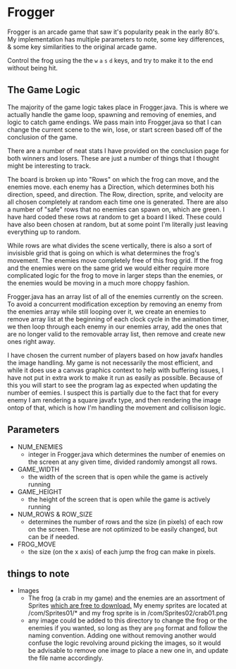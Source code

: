 # Frogger

Frogger is an arcade game that saw it's popularity peak in the early 80's. My implementation has multiple parameters to note, some key differences, & some key similarities to the original arcade game.

Control the frog using the the `w` `a` `s` `d` keys, and try to make it to the end without being hit.

## The Game Logic 
The majority of the game logic takes place in Frogger.java. This is where we actually handle the game loop, spawning and removing of enemies, and logic to catch game endings. We pass main into Frogger.java so that I can change the current scene to the win, lose, or start screen based off of the conclusion of the game. 

There are a number of neat stats I have provided on the conclusion page for both winners and losers. These are just a number of things that I thought might be interesting to track. 

The board is broken up into "Rows" on which the frog can move, and the enemies move. each enemy has a Direction, which determines both his direction, speed, and direction. The Row, direction, sprite, and velocity are all chosen completely at random each time one is generated. There are also a number of "safe" rows that no enemies can spawn on, which are green. I have hard coded these rows at random to get a board I liked. These could have also been chosen at random, but at some point I'm literally just leaving everything up to random. 

While rows are what divides the scene vertically, there is also a sort of invisisble grid that is going on which is what determines the frog's movement. The enemies move completely free of this frog grid. If the frog and the enemies were on the same grid we would either require more complicated logic for the frog to move in larger steps than the enemies, or the enemies would be moving in a much more choppy fashion.

Frogger.java has an array list of all of the enemies currently on the screen. To avoid a concurrent modification exception by removing an enemy from the enemies array while still looping over it, we create an enemies to remove array list at the beginning of each clock cycle in the animation timer, we then loop through each enemy in our enemies array, add the ones that are no longer valid to the removable array list, then remove and create new ones right away. 

I have chosen the current number of players based on how javafx handles the image handling. My game is not necessarily the most efficient, and while it does use a canvas graphics context to help with buffering issues, I have not put in extra work to make it run as easily as possible. Because of this you will start to see the program lag as expected when updating the number of eemies. I suspect this is partially due to the fact that for every enemy I am rendering a square javafx type, and then rendering the image ontop of that, which is how I'm handling the movement and collisison logic. 


## Parameters 
- NUM_ENEMIES 
  - integer in Frogger.java which determines the number of enemies on the screen at any given time, divided randomly amongst all rows.
- GAME_WIDTH
  - the width of the screen that is open while the game is actively running 
- GAME_HEIGHT 
  - the height of the screen that is open while the game is actively running 
- NUM_ROWS & ROW_SIZE 
  - determines the number of rows and the size (in pixels) of each row on the screen. These are not optimized to be easily changed, but can be if needed. 
- FROG_MOVE 
  - the size (on the x axis) of each jump the frog can make in pixels.

## things to note 
- Images 
  - The frog (a crab in my game) and the enemies are an assortment of Sprites [which are free to download.](https://www.kenney.nl/assets/tiny-dungeon) My enemy sprites are located at /com/Sprites01/* and my frog sprite is in /com/Sprites02/crab01.png
  - any image could be added to this directory to change the frog or the enemies if you wanted, so long as they are `png` format and follow the naming convention. Adding one without removing another would confuse the logic revolving around picking the images, so it would be advisable to remove one image to place a new one in, and update the file name accordingly.